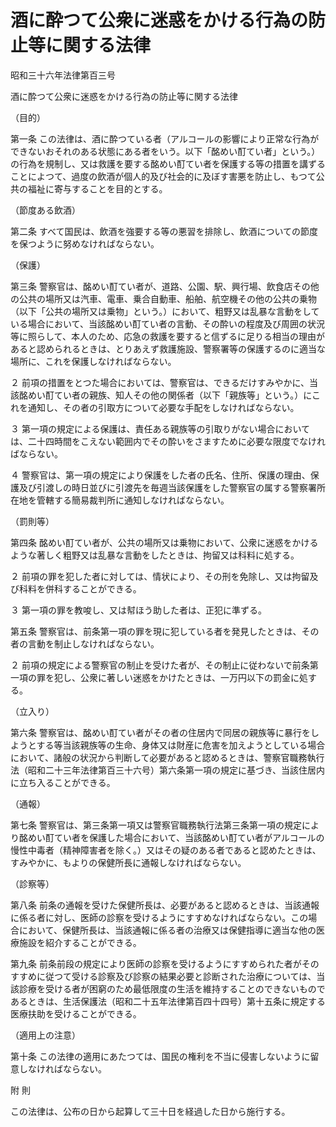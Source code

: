 # 酒に酔つて公衆に迷惑をかける行為の防止等に関する法律

昭和三十六年法律第百三号

酒に酔つて公衆に迷惑をかける行為の防止等に関する法律

（目的）

第一条 この法律は、酒に酔つている者（アルコールの影響により正常な行為ができないおそれのある状態にある者をいう。以下「酩めい酊てい者」という。）の行為を規制し、又は救護を要する酩めい酊てい者を保護する等の措置を講ずることによつて、過度の飲酒が個人的及び社会的に及ぼす害悪を防止し、もつて公共の福祉に寄与することを目的とする。

（節度ある飲酒）

第二条 すべて国民は、飲酒を強要する等の悪習を排除し、飲酒についての節度を保つように努めなければならない。

（保護）

第三条 警察官は、酩めい酊てい者が、道路、公園、駅、興行場、飲食店その他の公共の場所又は汽車、電車、乗合自動車、船舶、航空機その他の公共の乗物（以下「公共の場所又は乗物」という。）において、粗野又は乱暴な言動をしている場合において、当該酩めい酊てい者の言動、その酔いの程度及び周囲の状況等に照らして、本人のため、応急の救護を要すると信ずるに足りる相当の理由があると認められるときは、とりあえず救護施設、警察署等の保護するのに適当な場所に、これを保護しなければならない。

２ 前項の措置をとつた場合においては、警察官は、できるだけすみやかに、当該酩めい酊てい者の親族、知人その他の関係者（以下「親族等」という。）にこれを通知し、その者の引取方について必要な手配をしなければならない。

３ 第一項の規定による保護は、責任ある親族等の引取りがない場合においては、二十四時間をこえない範囲内でその酔いをさますために必要な限度でなければならない。

４ 警察官は、第一項の規定により保護をした者の氏名、住所、保護の理由、保護及び引渡しの時日並びに引渡先を毎週当該保護をした警察官の属する警察署所在地を管轄する簡易裁判所に通知しなければならない。

（罰則等）

第四条 酩めい酊てい者が、公共の場所又は乗物において、公衆に迷惑をかけるような著しく粗野又は乱暴な言動をしたときは、拘留又は科料に処する。

２ 前項の罪を犯した者に対しては、情状により、その刑を免除し、又は拘留及び科料を併科することができる。

３ 第一項の罪を教唆し、又は幇ほう助した者は、正犯に準ずる。

第五条 警察官は、前条第一項の罪を現に犯している者を発見したときは、その者の言動を制止しなければならない。

２ 前項の規定による警察官の制止を受けた者が、その制止に従わないで前条第一項の罪を犯し、公衆に著しい迷惑をかけたときは、一万円以下の罰金に処する。

（立入り）

第六条 警察官は、酩めい酊てい者がその者の住居内で同居の親族等に暴行をしようとする等当該親族等の生命、身体又は財産に危害を加えようとしている場合において、諸般の状況から判断して必要があると認めるときは、警察官職務執行法（昭和二十三年法律第百三十六号）第六条第一項の規定に基づき、当該住居内に立ち入ることができる。

（通報）

第七条 警察官は、第三条第一項又は警察官職務執行法第三条第一項の規定により酩めい酊てい者を保護した場合において、当該酩めい酊てい者がアルコールの慢性中毒者（精神障害者を除く。）又はその疑のある者であると認めたときは、すみやかに、もよりの保健所長に通報しなければならない。

（診察等）

第八条 前条の通報を受けた保健所長は、必要があると認めるときは、当該通報に係る者に対し、医師の診察を受けるようにすすめなければならない。この場合において、保健所長は、当該通報に係る者の治療又は保健指導に適当な他の医療施設を紹介することができる。

第九条 前条前段の規定により医師の診察を受けるようにすすめられた者がそのすすめに従つて受ける診察及び診察の結果必要と診断された治療については、当該診療を受ける者が困窮のため最低限度の生活を維持することのできないものであるときは、生活保護法（昭和二十五年法律第百四十四号）第十五条に規定する医療扶助を受けることができる。

（適用上の注意）

第十条 この法律の適用にあたつては、国民の権利を不当に侵害しないように留意しなければならない。

附 則

この法律は、公布の日から起算して三十日を経過した日から施行する。

